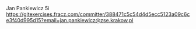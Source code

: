 Jan Pankiewicz 5i
https://gitexercises.fracz.com/committer/388471c5c54d4d5ecc5123a09c6ce3f40d995d15?email=jan.pankiewicz@zse.krakow.pl
